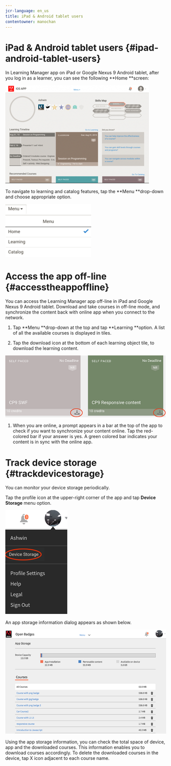 ```yaml
---
jcr-language: en_us
title: iPad & Android tablet users
contentowner: manochan
---
```



# iPad & Android tablet users {#ipad-android-tablet-users}

In Learning Manager app on iPad or Google Nexus 9 Android tablet, after you log in as a learner, you can see the following **Home **screen:

![](assets/screenshot-2015-08-07-12-24-40-e1439211134842.png)

To navigate to learning and catalog features, tap the **Menu **drop-down and choose appropriate option.

![](assets/menu-ipad.png) 

# Access the app off-line {#accesstheappoffline}

You can access the Learning Manager app off-line in iPad and Google Nexus 9 Android tablet. Download and take courses in off-line mode, and synchronize the content back with online app when you connect to the network.

1. Tap **Menu **drop-down at the top and tap **Learning **option. A list of all the available courses is displayed in tiles.

1. Tap the download icon at the bottom of each learning object tile, to download the learning content.

![](assets/download-ipad.png)

1. When you are online, a prompt appears in a bar at the top of the app to check if you want to synchronize your content online. Tap the red-colored bar if your answer is yes. A green colored bar indicates your content is in sync with the online app.

# Track device storage {#trackdevicestorage}

You can monitor your device storage periodically.

Tap the profile icon at the upper-right corner of the app and tap **Device Storage** menu option.

![](assets/app-device-storage.png)

An app storage information dialog appears as shown below.

![](assets/app-storage.png)

Using the app storage information, you can check the total space of device, app and the downloaded courses. This information enables you to download courses accordingly. To delete the downloaded courses in the device, tap X icon adjacent to each course name.
